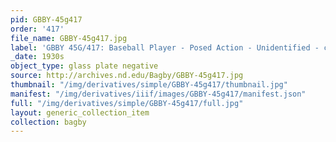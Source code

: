 ```yaml
---
pid: GBBY-45g417
order: '417'
file_name: GBBY-45g417.jpg
label: 'GBBY 45G/417: Baseball Player - Posed Action - Unidentified - c1930s'
_date: 1930s
object_type: glass plate negative
source: http://archives.nd.edu/Bagby/GBBY-45g417.jpg
thumbnail: "/img/derivatives/simple/GBBY-45g417/thumbnail.jpg"
manifest: "/img/derivatives/iiif/images/GBBY-45g417/manifest.json"
full: "/img/derivatives/simple/GBBY-45g417/full.jpg"
layout: generic_collection_item
collection: bagby
---
```

